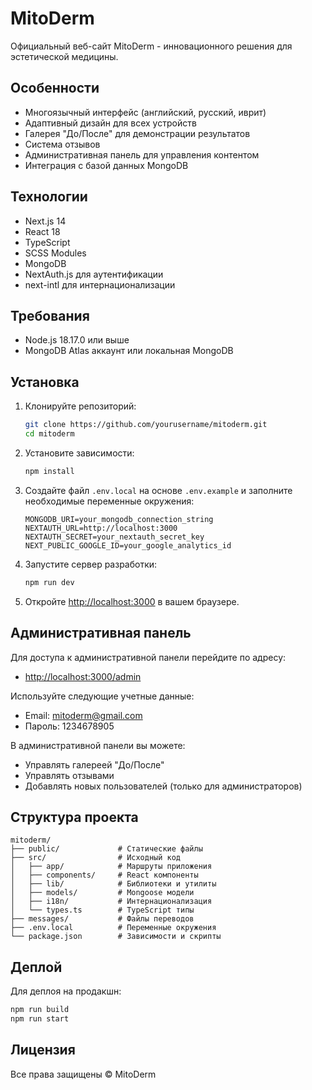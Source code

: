 # MitoDerm

Официальный веб-сайт MitoDerm - инновационного решения для эстетической медицины.

## Особенности

- Многоязычный интерфейс (английский, русский, иврит)
- Адаптивный дизайн для всех устройств
- Галерея "До/После" для демонстрации результатов
- Система отзывов
- Административная панель для управления контентом
- Интеграция с базой данных MongoDB

## Технологии

- Next.js 14
- React 18
- TypeScript
- SCSS Modules
- MongoDB
- NextAuth.js для аутентификации
- next-intl для интернационализации

## Требования

- Node.js 18.17.0 или выше
- MongoDB Atlas аккаунт или локальная MongoDB

## Установка

1. Клонируйте репозиторий:
   ```bash
   git clone https://github.com/yourusername/mitoderm.git
   cd mitoderm
   ```

2. Установите зависимости:
   ```bash
   npm install
   ```

3. Создайте файл `.env.local` на основе `.env.example` и заполните необходимые переменные окружения:
   ```
   MONGODB_URI=your_mongodb_connection_string
   NEXTAUTH_URL=http://localhost:3000
   NEXTAUTH_SECRET=your_nextauth_secret_key
   NEXT_PUBLIC_GOOGLE_ID=your_google_analytics_id
   ```

4. Запустите сервер разработки:
   ```bash
   npm run dev
   ```

5. Откройте [http://localhost:3000](http://localhost:3000) в вашем браузере.

## Административная панель

Для доступа к административной панели перейдите по адресу:
- [http://localhost:3000/admin](http://localhost:3000/admin)

Используйте следующие учетные данные:
- Email: mitoderm@gmail.com
- Пароль: 1234678905

В административной панели вы можете:
- Управлять галереей "До/После"
- Управлять отзывами
- Добавлять новых пользователей (только для администраторов)

## Структура проекта

```
mitoderm/
├── public/             # Статические файлы
├── src/                # Исходный код
│   ├── app/            # Маршруты приложения
│   ├── components/     # React компоненты
│   ├── lib/            # Библиотеки и утилиты
│   ├── models/         # Mongoose модели
│   ├── i18n/           # Интернационализация
│   └── types.ts        # TypeScript типы
├── messages/           # Файлы переводов
├── .env.local          # Переменные окружения
└── package.json        # Зависимости и скрипты
```

## Деплой

Для деплоя на продакшн:

```bash
npm run build
npm run start
```

## Лицензия

Все права защищены © MitoDerm
